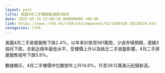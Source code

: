 ```yaml
---
layout: post
title: 美國4月二手樓銷售連跌3個月
date: 2022-05-19 22:48:29.000000000 +08:00
link: https://news.rthk.hk/rthk/ch/component/k2/1649318-20220519.htm
categories: rthk
---
```


美國4月二手房屋銷售下跌2.4%，以年率計跌至561萬間，少過市場預期，連續3個月下跌，亦創近兩年最低水平，受樓價上升以及缺乏二手放盤影響。4月二手房屋銷售按年下跌5.9%。

數據顯示，4月二手樓價中位數按年上升14.8%，升至39.12萬美元紀錄新高。
